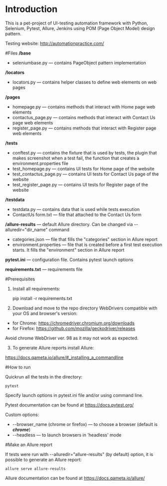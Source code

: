 # Introduction
This is a pet-project of UI-testing automation framework with Python, Selenium, Pytest, Allure, Jenkins using POM (Page Object Model) design pattern.

Testing website: http://automationpractice.com/

#Files
**/base**
- seleniumbase.py — contains PageObject pattern implementation

**/locators**
- locators.py — contains helper classes to define web elements on web pages

**/pages**
- homepage.py — contains methods that interact with Home page web elements
- contactus_page.py — contains methods that interact with Contact Us page web elements
- register_page.py — contains methods that interact with Register page web elements

**/tests**
- conftest.py — contains the fixture that is used by tests, the plugin that makes screenshot when a test fail,
the function that creates a environment.properties file
- test_homepage.py — contains UI tests for Home page of the website
- test_contactus_page.py — contains UI tests for Contact Us page of the website
- test_register_page.py — contains UI tests for Register page of the website

**/testdata**
- testdata.py — contains data that is used while tests execution
- ContactUs form.txt — file that attached to the Contact Us form

**/allure-results** — default Allure directory. Can be changed via --alluredir="dir_name" command
- categories.json — file that fills the "categories" section in Allure report
- environment.properties — file that is created before a first test execution starts. 
It fills the "environment" section in Allure report

**pytest.ini** — configuration file. Contains pytest launch options

**requirements.txt** — requirements file

#Prerequisites
1. Install all requirements:


    pip install -r requirements.txt

2. Download and move to the repo directory WebDrivers compatible with your OS and browser's version:

- for Chrome: https://chromedriver.chromium.org/downloads
- for Firefox: https://github.com/mozilla/geckodriver/releases

Avoid chrome WebDriver ver. 98 as it may not work as expected.

3. To generate Allure reports install Allure:

https://docs.qameta.io/allure/#_installing_a_commandline

#How to run

Quickrun all the tests in the directory:

    pytest
Specify launch options in pytest.ini file and/or using command line.

Pytest documentation can be found at https://docs.pytest.org/

Custom options: 
- --browser_name (chrome or firefox) — to choose a browser (default is **_chrome_**)
- --headless — to launch browsers in 'headless' mode

#Make an Allure report

If tests were run with --alluredir="allure-results" (by default) option, it is possible to generate an Allure report:

    allure serve allure-results

Allure documentation can be found at https://docs.qameta.io/allure/
